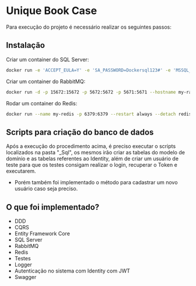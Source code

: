 # Unique Book Case

Para execução do projeto é necessário realizar os seguintes passos:

## Instalação

Criar um container do SQL Server:

```bash
docker run -e 'ACCEPT_EULA=Y' -e 'SA_PASSWORD=Dockersql123#' -e 'MSSQL_PID=Express' -p 1433:1433 -d mcr.microsoft.com/mssql/server:2017-latest-ubuntu
```
Criar um container do RabbitMQ:

```bash
docker run -d -p 15672:15672 -p 5672:5672 -p 5671:5671 --hostname my-rabbitmq --name my-rabbitmq-container -e RABBITMQ_DEFAULT_USER=rabbitmq -e RABBITMQ_DEFAULT_PASS=Rabbitmq2019! rabbitmq:3-management
```

Rodar um container do Redis:

```bash
docker run --name my-redis -p 6379:6379 --restart always --detach redis
```

## Scripts para criação do banco de dados

Após a execução do procedimento acima, é preciso executar o scripts localizados na pasta "_Sql", os mesmos irão criar as tabelas do modelo de domínio e as tabelas referentes ao Identity, além de criar um usuário de teste para que os testes consigam realizar o login, recuperar o Token e executarem. 
* Porém também foi implementado o método para cadastrar um novo usuário caso seja preciso.

## O que foi implementado?

- DDD
- CQRS
- Entity Framework Core
- SQL Server
- RabbitMQ
- Redis
- Testes
- Logger
- Autenticação no sistema com Identity com JWT
- Swagger

